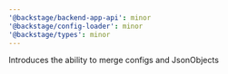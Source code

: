```yaml
---
'@backstage/backend-app-api': minor
'@backstage/config-loader': minor
'@backstage/types': minor
---
```


Introduces the ability to merge configs and JsonObjects
